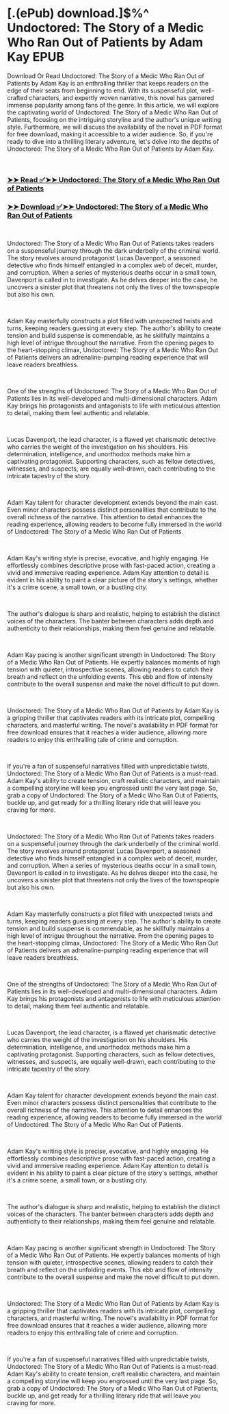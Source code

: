 # [.(ePub) download.]$%^ Undoctored: The Story of a Medic Who Ran Out of Patients by Adam Kay EPUB

<p>Download Or Read Undoctored: The Story of a Medic Who Ran Out of Patients by Adam Kay is an enthralling thriller that keeps readers on the edge of their seats from beginning to end. With its suspenseful plot, well-crafted characters, and expertly woven narrative, this novel has garnered immense popularity among fans of the genre. In this article, we will explore the captivating world of Undoctored: The Story of a Medic Who Ran Out of Patients, focusing on the intriguing storyline and the author's unique writing style. Furthermore, we will discuss the availability of the novel in PDF format for free download, making it accessible to a wider audience. So, if you're ready to dive into a thrilling literary adventure, let's delve into the depths of Undoctored: The Story of a Medic Who Ran Out of Patients by Adam Kay.</p>
<p>&nbsp;</p>

### [➤➤ Read ✅➤➤ Undoctored: The Story of a Medic Who Ran Out of Patients](https://thehelpfulbooks.blogspot.com/id/60297941)

### [➤➤ Download ✅➤➤ Undoctored: The Story of a Medic Who Ran Out of Patients](https://thehelpfulbooks.blogspot.com/id/60297941)

<p>&nbsp;</p>
<p>Undoctored: The Story of a Medic Who Ran Out of Patients takes readers on a suspenseful journey through the dark underbelly of the criminal world. The story revolves around protagonist Lucas Davenport, a seasoned detective who finds himself entangled in a complex web of deceit, murder, and corruption. When a series of mysterious deaths occur in a small town, Davenport is called in to investigate. As he delves deeper into the case, he uncovers a sinister plot that threatens not only the lives of the townspeople but also his own.</p>
<p>&nbsp;</p>
<p>Adam Kay masterfully constructs a plot filled with unexpected twists and turns, keeping readers guessing at every step. The author's ability to create tension and build suspense is commendable, as he skillfully maintains a high level of intrigue throughout the narrative. From the opening pages to the heart-stopping climax, Undoctored: The Story of a Medic Who Ran Out of Patients delivers an adrenaline-pumping reading experience that will leave readers breathless.</p>
<p>&nbsp;</p>
<p>One of the strengths of Undoctored: The Story of a Medic Who Ran Out of Patients lies in its well-developed and multi-dimensional characters. Adam Kay brings his protagonists and antagonists to life with meticulous attention to detail, making them feel authentic and relatable.</p>
<p>&nbsp;</p>
<p>Lucas Davenport, the lead character, is a flawed yet charismatic detective who carries the weight of the investigation on his shoulders. His determination, intelligence, and unorthodox methods make him a captivating protagonist. Supporting characters, such as fellow detectives, witnesses, and suspects, are equally well-drawn, each contributing to the intricate tapestry of the story.</p>
<p>&nbsp;</p>
<p>Adam Kay talent for character development extends beyond the main cast. Even minor characters possess distinct personalities that contribute to the overall richness of the narrative. This attention to detail enhances the reading experience, allowing readers to become fully immersed in the world of Undoctored: The Story of a Medic Who Ran Out of Patients.</p>
<p>&nbsp;</p>
<p>Adam Kay's writing style is precise, evocative, and highly engaging. He effortlessly combines descriptive prose with fast-paced action, creating a vivid and immersive reading experience. Adam Kay attention to detail is evident in his ability to paint a clear picture of the story's settings, whether it's a crime scene, a small town, or a bustling city.</p>
<p>&nbsp;</p>
<p>The author's dialogue is sharp and realistic, helping to establish the distinct voices of the characters. The banter between characters adds depth and authenticity to their relationships, making them feel genuine and relatable.</p>
<p>&nbsp;</p>
<p>Adam Kay pacing is another significant strength in Undoctored: The Story of a Medic Who Ran Out of Patients. He expertly balances moments of high tension with quieter, introspective scenes, allowing readers to catch their breath and reflect on the unfolding events. This ebb and flow of intensity contribute to the overall suspense and make the novel difficult to put down.</p>
<p>&nbsp;</p>
<p>Undoctored: The Story of a Medic Who Ran Out of Patients by Adam Kay is a gripping thriller that captivates readers with its intricate plot, compelling characters, and masterful writing. The novel's availability in PDF format for free download ensures that it reaches a wider audience, allowing more readers to enjoy this enthralling tale of crime and corruption.</p>
<p>&nbsp;</p>
<p>If you're a fan of suspenseful narratives filled with unpredictable twists, Undoctored: The Story of a Medic Who Ran Out of Patients is a must-read. Adam Kay's ability to create tension, craft realistic characters, and maintain a compelling storyline will keep you engrossed until the very last page. So, grab a copy of Undoctored: The Story of a Medic Who Ran Out of Patients, buckle up, and get ready for a thrilling literary ride that will leave you craving for more.</p>
<p>&nbsp;</p>
<p>Undoctored: The Story of a Medic Who Ran Out of Patients takes readers on a suspenseful journey through the dark underbelly of the criminal world. The story revolves around protagonist Lucas Davenport, a seasoned detective who finds himself entangled in a complex web of deceit, murder, and corruption. When a series of mysterious deaths occur in a small town, Davenport is called in to investigate. As he delves deeper into the case, he uncovers a sinister plot that threatens not only the lives of the townspeople but also his own.</p>
<p>&nbsp;</p>
<p>Adam Kay masterfully constructs a plot filled with unexpected twists and turns, keeping readers guessing at every step. The author's ability to create tension and build suspense is commendable, as he skillfully maintains a high level of intrigue throughout the narrative. From the opening pages to the heart-stopping climax, Undoctored: The Story of a Medic Who Ran Out of Patients delivers an adrenaline-pumping reading experience that will leave readers breathless.</p>
<p>&nbsp;</p>
<p>One of the strengths of Undoctored: The Story of a Medic Who Ran Out of Patients lies in its well-developed and multi-dimensional characters. Adam Kay brings his protagonists and antagonists to life with meticulous attention to detail, making them feel authentic and relatable.</p>
<p>&nbsp;</p>
<p>Lucas Davenport, the lead character, is a flawed yet charismatic detective who carries the weight of the investigation on his shoulders. His determination, intelligence, and unorthodox methods make him a captivating protagonist. Supporting characters, such as fellow detectives, witnesses, and suspects, are equally well-drawn, each contributing to the intricate tapestry of the story.</p>
<p>&nbsp;</p>
<p>Adam Kay talent for character development extends beyond the main cast. Even minor characters possess distinct personalities that contribute to the overall richness of the narrative. This attention to detail enhances the reading experience, allowing readers to become fully immersed in the world of Undoctored: The Story of a Medic Who Ran Out of Patients.</p>
<p>&nbsp;</p>
<p>Adam Kay's writing style is precise, evocative, and highly engaging. He effortlessly combines descriptive prose with fast-paced action, creating a vivid and immersive reading experience. Adam Kay attention to detail is evident in his ability to paint a clear picture of the story's settings, whether it's a crime scene, a small town, or a bustling city.</p>
<p>&nbsp;</p>
<p>The author's dialogue is sharp and realistic, helping to establish the distinct voices of the characters. The banter between characters adds depth and authenticity to their relationships, making them feel genuine and relatable.</p>
<p>&nbsp;</p>
<p>Adam Kay pacing is another significant strength in Undoctored: The Story of a Medic Who Ran Out of Patients. He expertly balances moments of high tension with quieter, introspective scenes, allowing readers to catch their breath and reflect on the unfolding events. This ebb and flow of intensity contribute to the overall suspense and make the novel difficult to put down.</p>
<p>&nbsp;</p>
<p>Undoctored: The Story of a Medic Who Ran Out of Patients by Adam Kay is a gripping thriller that captivates readers with its intricate plot, compelling characters, and masterful writing. The novel's availability in PDF format for free download ensures that it reaches a wider audience, allowing more readers to enjoy this enthralling tale of crime and corruption.</p>
<p>&nbsp;</p>
<p>If you're a fan of suspenseful narratives filled with unpredictable twists, Undoctored: The Story of a Medic Who Ran Out of Patients is a must-read. Adam Kay's ability to create tension, craft realistic characters, and maintain a compelling storyline will keep you engrossed until the very last page. So, grab a copy of Undoctored: The Story of a Medic Who Ran Out of Patients, buckle up, and get ready for a thrilling literary ride that will leave you craving for more.</p>
<p>&nbsp;</p>
